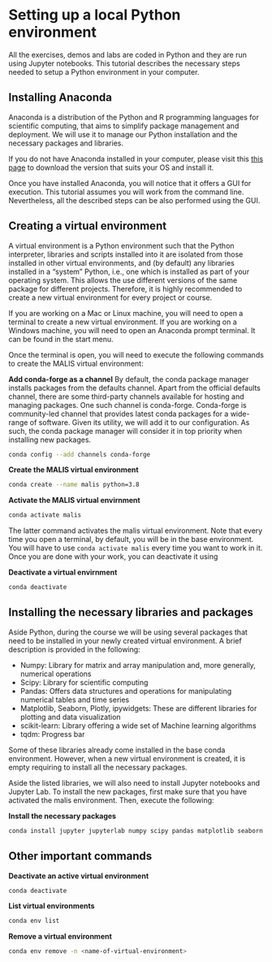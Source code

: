 # Setting up a local Python environment

All the exercises, demos and labs are coded in Python and they are run using Jupyter notebooks. This tutorial describes the necessary steps needed to setup a Python environment in your computer.

## Installing Anaconda
Anaconda is a distribution of the Python and R programming languages for scientific computing, that aims to simplify package management and deployment. We will use it to manage our Python installation and the necessary packages and libraries. 

If you do not have Anaconda installed in your computer, please visit this [this page](https://www.anaconda.com/products/distribution#Downloads) to download the version that suits your OS and install it. 

Once you have installed Anaconda, you will notice that it offers a GUI for execution. This tutorial assumes you will work from the command line. Nevertheless, all the described steps can be also performed using the GUI.

## Creating a virtual environment
A virtual environment is a Python environment such that the Python interpreter, libraries and scripts installed into it are isolated from those installed in other virtual environments, and (by default) any libraries installed in a “system” Python, i.e., one which is installed as part of your operating system. This allows the use different versions of the same package for different projects. Therefore, it is highly recommended to create a new virtual environment for every project or course.

If you are working on a Mac or Linux machine, you will need to open a terminal to create a new virtual environment. If you are working on a Windows machine, you will need to open an Anaconda prompt terminal. It can be found in the start menu.

Once the terminal is open, you will need to execute the following commands to create the MALIS virtual environment:

**Add conda-forge as a channel**
By default, the conda package manager installs packages from the defaults channel. Apart from the official defaults channel, there are some third-party channels available for hosting and managing packages. One such channel is conda-forge. Conda-forge is community-led channel that provides latest conda packages for a wide-range of software.  Given its utility, we will add it to our configuration. As such, the conda package manager will consider it in top priority when installing new packages.

```bash
conda config --add channels conda-forge
```

**Create the MALIS virtual environment**
```bash
conda create --name malis python=3.8
```

**Activate the MALIS virtual envirnment**
```bash
conda activate malis
```

The latter command activates the malis virtual environment. Note that every time you open a terminal, by default, you will be in the base environment. You will have to use `conda activate malis` every time you want to work in it. Once you are done with your work, you can deactivate it using

**Deactivate a virtual envirnment**
```bash
conda deactivate
```

## Installing the necessary libraries and packages
Aside Python, during the course we will be using several packages that need to be installed in your newly created virtual environment. A brief description is provided in the following:

* Numpy: Library for matrix and array manipulation and, more generally, numerical operations
* Scipy: Library for scientific computing
* Pandas:  Offers data structures and operations for manipulating numerical tables and time series
* Matplotlib, Seaborn, Plotly, ipywidgets: These are different libraries for plotting and data visualization
* scikit-learn: Library offering a wide set of Machine learning algorithms
* tqdm: Progress bar

Some of these libraries already come installed in the base conda environment. However, when a new virtual environment is created, it is empty requiring to install all the necessary packages. 

Aside the listed libraries, we will also need to install Jupyter notebooks and Jupyter Lab. To install the new packages, first make sure that you have activated the malis environment. Then, execute the following:

**Install the necessary packages**
```bash
conda install jupyter jupyterlab numpy scipy pandas matplotlib seaborn plotly jupyter-dash scikit-learn ipywidgets tqdm 
```

## Other important commands

**Deactivate an active virtual environment**
```bash
conda deactivate
```

**List virtual environments**
```bash
conda env list
```

**Remove a virtual environment**
```bash
conda env remove -n <name-of-virtual-environment>
```